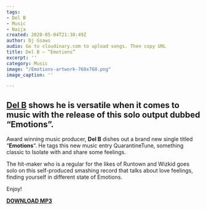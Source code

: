 ```yaml
---
tags:
- Del B
- Music
- Naija
created: 2020-05-04T21:38:49Z
author: Dj Gsaws
audio: Go to cloudinary.com to upload songs. Then copy URL
title: Del B – “Emotions”
excerpt: ''
category: Music
image: "/Emotions-artwork-768x768.png"
image_caption: ''

---
```

## [Del B](https://www.instagram.com/iamdelb/) shows he is versatile when it comes to music with the release of this solo output dubbed “Emotions”.

Award winning music producer, **Del B** dishes out a brand new single titled “**Emotions**“. He tags this new music entry QuarantineTune, something classic to Isolate with and share some feelings.

The hit-maker who is a regular for the likes of Runtown and Wizkid goes solo on this self-produced smashing record that talks about love feelings, finding yourself in different state of Emotions.

Enjoy!

[**DOWNLOAD MP3**](https://tooxclusive.com/wp-content/uploads/2020/05/Emotions-Del-B.mp3)